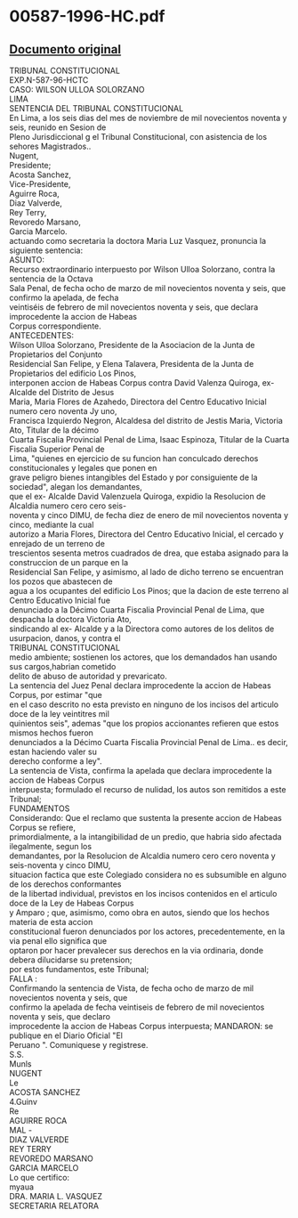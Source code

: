 
00587-1996-HC.pdf
=================
  
[Documento original](https://tc.gob.pe/jurisprudencia/1997/00587-1996-HC.pdf)  
---  
TRIBUNAL CONSTITUCIONAL  
EXP.N-587-96-HCTC  
CASO: WILSON ULLOA SOLORZANO  
LIMA  
SENTENCIA DEL TRIBUNAL CONSTITUCIONAL  
En Lima, a los seis dias del mes de noviembre de mil novecientos noventa y seis, reunido en Sesion de  
Pleno Jurisdiccional g el Tribunal Constitucional, con asistencia de los sehores Magistrados..  
Nugent,  
Presidente;  
Acosta Sanchez,  
Vice-Presidente,  
Aguirre Roca,  
Diaz Valverde,  
Rey Terry,  
Revoredo Marsano,  
Garcia Marcelo.  
actuando como secretaria la doctora Maria Luz Vasquez, pronuncia la siguiente sentencia:  
ASUNTO:  
Recurso extraordinario interpuesto por Wilson Ulloa Solorzano, contra la sentencia de la Octava  
Sala Penal, de fecha ocho de marzo de mil novecientos noventa y seis, que confirmo la apelada, de fecha  
veintiséis de febrero de mil novecientos noventa y seis, que declara improcedente la accion de Habeas  
Corpus correspondiente.  
ANTECEDENTES:  
Wilson Ulloa Solorzano, Presidente de la Asociacion de la Junta de Propietarios del Conjunto  
Residencial San Felipe, y Elena Talavera, Presidenta de la Junta de Propietarios del edificio Los Pinos,  
interponen accion de Habeas Corpus contra David Valenza Quiroga, ex-Alcalde del Distrito de Jesus  
Maria, Maria Flores de Azahedo, Directora del Centro Educativo Inicial numero cero noventa Jy uno,  
Francisca Izquierdo Negron, Alcaldesa del distrito de Jestis Maria, Victoria Ato, Titular de la décimo  
Cuarta Fiscalia Provincial Penal de Lima, Isaac Espinoza, Titular de la Cuarta Fiscalia Superior Penal de  
Lima, "quienes en ejercicio de su funcion han conculcado derechos constitucionales y legales que ponen en  
grave peligro bienes intangibles del Estado y por consiguiente de la sociedad", alegan los demandantes,  
que el ex- Alcalde David Valenzuela Quiroga, expidio la Resolucion de Alcaldia numero cero cero seis-  
noventa y cinco DIMU, de fecha diez de enero de mil novecientos noventa y cinco, mediante la cual  
autorizo a Maria Flores, Directora del Centro Educativo Inicial, el cercado y enrejado de un terreno de  
trescientos sesenta metros cuadrados de drea, que estaba asignado para la construccion de un parque en la  
Residencial San Felipe, y asimismo, al lado de dicho terreno se encuentran los pozos que abastecen de  
agua a los ocupantes del edificio Los Pinos; que la dacion de este terreno al Centro Educativo Inicial fue  
denunciado a la Décimo Cuarta Fiscalia Provincial Penal de Lima, que despacha la doctora Victoria Ato,  
sindicando al ex- Alcalde y a la Directora como autores de los delitos de usurpacion, danos, y contra el  
TRIBUNAL CONSTITUCIONAL  
medio ambiente; sostienen los actores, que los demandados han usando sus cargos,habrian cometido  
delito de abuso de autoridad y prevaricato.  
La sentencia del Juez Penal declara improcedente la accion de Habeas Corpus, por estimar "que  
en el caso descrito no esta previsto en ninguno de los incisos del articulo doce de la ley veintitres mil  
quinientos seis", ademas "que los propios accionantes refieren que estos mismos hechos fueron  
denunciados a la Décimo Cuarta Fiscalia Provincial Penal de Lima.. es decir, estan haciendo valer su  
derecho conforme a ley".  
La sentencia de Vista, confirma la apelada que declara improcedente la accion de Habeas Corpus  
interpuesta; formulado el recurso de nulidad, los autos son remitidos a este Tribunal;  
FUNDAMENTOS  
Considerando: Que el reclamo que sustenta la presente accion de Habeas Corpus se refiere,  
primordialmente, a la intangibilidad de un predio, que habria sido afectada ilegalmente, segun los  
demandantes, por la Resolucion de Alcaldia numero cero cero noventa y seis-noventa y cinco DIMU,  
situacion factica que este Colegiado considera no es subsumible en alguno de los derechos conformantes  
de la libertad individual, previstos en los incisos contenidos en el articulo doce de la Ley de Habeas Corpus  
y Amparo ; que, asimismo, como obra en autos, siendo que los hechos materia de esta accion  
constitucional fueron denunciados por los actores, precedentemente, en la via penal ello significa que  
optaron por hacer prevalecer sus derechos en la via ordinaria, donde debera dilucidarse su pretension;  
por estos fundamentos, este Tribunal;  
FALLA :  
Confirmando la sentencia de Vista, de fecha ocho de marzo de mil novecientos noventa y seis, que  
confirmo la apelada de fecha veintiseis de febrero de mil novecientos noventa y seis, que declaro  
improcedente la accion de Habeas Corpus interpuesta; MANDARON: se publique en el Diario Oficial "El  
Peruano ". Comuniquese y registrese.  
S.S.  
Munls  
NUGENT  
Le  
ACOSTA SANCHEZ  
4.Guinv  
Re  
AGUIRRE ROCA  
MAL -  
DIAZ VALVERDE  
REY TERRY  
REVOREDO MARSANO  
GARCIA MARCELO  
Lo que certifico:  
myaua  
DRA. MARIA L. VASQUEZ  
SECRETARIA RELATORA